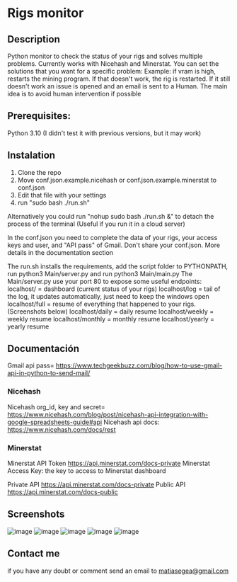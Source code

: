 # Rigs monitor
## Description
Python monitor to check the status of your rigs and solves multiple problems. Currently works with Nicehash and Minerstat.
You can set the solutions that you want for a specific problem:
Example: if vram is high, restarts the mining program. If that doesn't work, the rig is restarted. If it still doesn't work an issue is opened and an email is sent to a Human.
The main idea is to avoid human intervention if possible

## Prerequisites:
Python 3.10 (I didn't test it with previous versions, but it may work)

## Instalation
1) Clone the repo
2) Move conf.json.example.nicehash or conf.json.example.minerstat to conf.json
3) Edit that file with your settings 
4) run "sudo bash ./run.sh"

Alternatively you could run "nohup sudo bash ./run.sh &" to detach the process of the terminal (Useful if you run it in a cloud server)

In the conf.json you need to complete the data of your rigs, your access keys and user, and "API pass" of Gmail. Don't share your conf.json.
More details in the documentation section

The run.sh installs the requirements, add the script folder to PYTHONPATH, run python3 Main/server.py and run python3 Main/main.py
The Main/server.py use your port 80 to expose some useful endpoints:
localhost/ = dashboard (current status of your rigs)
localhost/log = tail of the log, it updates automatically, just need to keep the windows open
localhost/full = resume of everything that happened to your rigs. (Screenshots below)
localhost/daily = daily resume
localhost/weekly = weekly resume
localhost/monthly = monthly resume
localhost/yearly = yearly resume


## Documentación

Gmail api pass= https://www.techgeekbuzz.com/blog/how-to-use-gmail-api-in-python-to-send-mail/

### Nicehash

Nicehash org_id, key and secret= https://www.nicehash.com/blog/post/nicehash-api-integration-with-google-spreadsheets-guide#api
Nicehash api docs: https://www.nicehash.com/docs/rest

### Minerstat

Minerstat API Token https://api.minerstat.com/docs-private
Minerstat Access Key: the key to access to Minerstat dashboard

Private API https://api.minerstat.com/docs-private
Public API https://api.minerstat.com/docs-public

## Screenshots
![image](https://user-images.githubusercontent.com/3521741/185759335-679d6b3e-6d18-40f1-8484-b31d28f9f3e0.png)
![image](https://user-images.githubusercontent.com/3521741/185759398-19376004-8bcb-4dbf-8316-13624abdea36.png)
![image](https://user-images.githubusercontent.com/3521741/185759411-b2cce75b-4b25-4490-b135-adeeabf16e9b.png)
![image](https://user-images.githubusercontent.com/3521741/185759418-dbec0fcd-2dc6-4200-a7ee-1554d3eba946.png)
![image](https://user-images.githubusercontent.com/3521741/185759437-dcdcd17a-fc65-40ab-814d-1c811328aa12.png)

## Contact me
if you have any doubt or comment send an email to matiasegea@gmail.com


